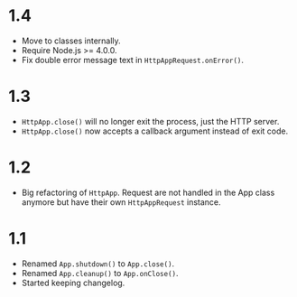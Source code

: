 1.4
===
- Move to classes internally.
- Require Node.js >= 4.0.0.
- Fix double error message text in `HttpAppRequest.onError()`.

1.3
===

- `HttpApp.close()` will no longer exit the process, just the HTTP server.
- `HttpApp.close()` now accepts a callback argument instead of exit code.


1.2
===

- Big refactoring of `HttpApp`. Request are not handled in the App class
  anymore but have their own `HttpAppRequest` instance.

1.1
===

- Renamed `App.shutdown()` to `App.close()`.
- Renamed `App.cleanup()` to `App.onClose()`.
- Started keeping changelog.